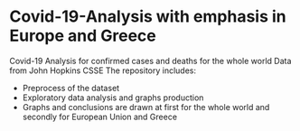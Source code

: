 # Covid-19-Analysis with emphasis in Europe and Greece
Covid-19 Analysis for confirmed cases and deaths for the whole world
Data from John Hopkins CSSE
The repository includes:
- Preprocess of the dataset
- Exploratory data analysis and graphs production
- Graphs and conclusions are drawn at first for the whole world and secondly for European Union and Greece

